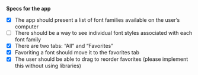 **Specs for the app**

- [x] The app should present a list of font families available on the user’s computer
- [ ] There should be a way to see individual font styles associated with each font family
- [x] There are two tabs: “All” and “Favorites”
- [x] Favoriting a font should move it to the favorites tab
- [x] The user should be able to drag to reorder favorites (please implement this without using libraries)

